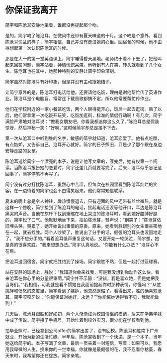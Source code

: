 # 你保证我离开

简宇和陈沧耳安静地坐着，谁都没再提起那个吻。

是的，简宇吻了陈沧耳，在微风中还带有夏天味道的十月。这个吻是个意外，看到陈沧耳慌乱的样子，简宇相信，自己并没有走进她的心里。回宿舍的时候，他不由得想起第一次认识陈沧耳的时候。

那是在大一的第一堂英语课上，简宇睡得昏天黑地。老师终于看不下去了，把他叫起来回答问题，简宇站着，神情恍惚呆滞。他听到有人在笑，转头就看到了几个女生。陈沧耳也在其中，她那种特别的安静让简宇印象深刻。

简宇虽然对陈沧耳有好印象，但是并没有主动跟她结识。

让简宇意外的是，陈沧耳打电话给他，还要请他吃饭，理由是谢他帮忙传了英语作业。陈沧耳是个电脑盲，常常连下载首歌都搞不定，所以他常要帮忙传作业。

他们在学校附近的一家小餐馆吃饭，两个人聊得挺开心，饭后一起去逛街。熟了以后，他们常拿第一次吃饭开玩笑，吃饭加逛街，标准的情侣行动啊！有几次，简宇满脸严肃地对沧耳说：“做我女朋友吧，你看我都追你这么久了。”陈沧耳总是假装惊讶，然后神秘一笑：“好啊。”这时候简宇却总是接不下去。

第一次从沧耳口中听到胜的名字，敏感的简宇就知道，沧耳恋爱了。他有点吃醋，有点嫉妒，又告诉自己，沧耳开心就好。简宇的日子照旧，只是少了那个跟在身边安静走路的女孩。

陈沧耳送给简宇一个漂亮的本子，说是让他写文章的，写完后，她有权第一个阅读。当陈沧耳报告她的恋爱时，简宇还差几页就要写完了。后来，沧耳似乎忘记这回事了，简宇停笔不再写了。

简宇没有过分打扰陈沧耳，虽然心中苦涩，但每次在校园里看到陈沧耳灿烂的笑容，在一边待着的简宇也会不由得笑起来。他们常常短信联系。

夏末的晚上总是令人神往，燥热慢慢退去，只有迎面的风中还带有丝丝微热。就是这样一个傍晚，简宇接到了陈沧耳的电话，接起电话还没等他开口，耳边是陈沧耳痛哭的声音。当他在旗杆下找到蜷缩在地上哭泣的陈沧耳时，看到她好胳膊好腿的，简宇松了口气。他默默地坐下来，拍拍陈沧耳，轻声说：“别哭了！”陈沧耳依旧埋头哭。哭累了，她开始说出事情的原委。原来，她看到胜跟别的女生很亲密地在一起，就去找胜。两个人吵架了，胜说出了分手的话，倔强的沧耳头也没回地走了。“我不想分手的。”看着沧耳低声重复这句话，又要开始一轮哭泣，简宇想，她是真的很喜欢胜。“我来想想办法。”简宇认真地说。“你能有什么办法？”沧耳心不在焉。

把沧耳送回宿舍，简宇就把胜约到了操场。简宇跟胜不熟，但是一起打过篮球赛。

站在安静的球场上，胜说：“我知道你会来找我，可是我没想到你动作这么快。看来沧耳在你心里的分量很重啊。”简宇并不示弱：“没错，我是喜欢她，但是她把我当哥们。”“我相信，可我就是看不惯她在我面前提起你时那种表情，你懂吗？”从胜挑衅和愤怒的态度里，简宇看到了嫉妒，他忽然退缩了。看得出来，胜的确喜欢沧耳。简宇咬咬牙说：“你能保证对她好，永远？”“你能离她远得看不见，我就能做到！”

几天后，陈沧耳跟胜和好如初，两个人渐渐成为校园情侣的模范，后来在学弟学妹中成了传说。简宇换了手机号，开始忙着到校外实习，很少能在学校看到他。

拍毕业照时，已经拿到公司offer的简宇出差了，没有回校。陈沧耳和胜南下广州就业，开始为新的生活忙碌。半年后，陈沧耳收到了一个快递，是一个本子，当年她送给简宇的。本子写满了文章，最后一页夹着一封短信，写着：如果可以，我愿用我卑微的人生，换来你的一世幸福，你就像是最倔强的花，我不忍看你枯萎，春天来时，我希望你还在绽放。简宇亲笔。